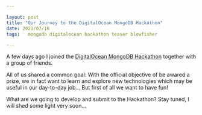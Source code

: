 ```yaml
---

layout: post
title: "Our Journey to the DigitalOcean MongoDB Hackathon"
date: 2021/07/16
tags: 	mongodb digitalocean hackathon teaser blowfisher

---
```


<!--
NOTE: This is supposed to be just a teaser of blowfisher.

A future and more detailed post will be released
after closing https://github.com/gmacario/blobfishes/issues/28
-->

A few days ago I joined the [DigitalOcean MongoDB Hackathon](https://www.digitalocean.com/mongodb-hackathon/) together with a group of friends.

All of us shared a common goal: With the official objective of be awared a prize, we in fact want to learn and explore new technologies which may be useful in our day-to-day job... But first of all we want to have fun!

What are we going to develop and submit to the Hackathon?
Stay tuned, I will shed some light very soon...

<!-- EOF -->
